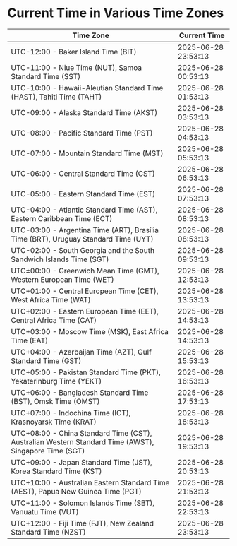 # Current Time in Various Time Zones

| Time Zone | Current Time |
|-----------|--------------|
| UTC-12:00 - Baker Island Time (BIT) | 2025-06-28 23:53:13 |
| UTC-11:00 - Niue Time (NUT), Samoa Standard Time (SST) | 2025-06-28 00:53:13 |
| UTC-10:00 - Hawaii-Aleutian Standard Time (HAST), Tahiti Time (TAHT) | 2025-06-28 01:53:13 |
| UTC-09:00 - Alaska Standard Time (AKST) | 2025-06-28 03:53:13 |
| UTC-08:00 - Pacific Standard Time (PST) | 2025-06-28 04:53:13 |
| UTC-07:00 - Mountain Standard Time (MST) | 2025-06-28 05:53:13 |
| UTC-06:00 - Central Standard Time (CST) | 2025-06-28 06:53:13 |
| UTC-05:00 - Eastern Standard Time (EST) | 2025-06-28 07:53:13 |
| UTC-04:00 - Atlantic Standard Time (AST), Eastern Caribbean Time (ECT) | 2025-06-28 08:53:13 |
| UTC-03:00 - Argentina Time (ART), Brasília Time (BRT), Uruguay Standard Time (UYT) | 2025-06-28 08:53:13 |
| UTC-02:00 - South Georgia and the South Sandwich Islands Time (SGT) | 2025-06-28 09:53:13 |
| UTC±00:00 - Greenwich Mean Time (GMT), Western European Time (WET) | 2025-06-28 12:53:13 |
| UTC+01:00 - Central European Time (CET), West Africa Time (WAT) | 2025-06-28 13:53:13 |
| UTC+02:00 - Eastern European Time (EET), Central Africa Time (CAT) | 2025-06-28 14:53:13 |
| UTC+03:00 - Moscow Time (MSK), East Africa Time (EAT) | 2025-06-28 14:53:13 |
| UTC+04:00 - Azerbaijan Time (AZT), Gulf Standard Time (GST) | 2025-06-28 15:53:13 |
| UTC+05:00 - Pakistan Standard Time (PKT), Yekaterinburg Time (YEKT) | 2025-06-28 16:53:13 |
| UTC+06:00 - Bangladesh Standard Time (BST), Omsk Time (OMST) | 2025-06-28 17:53:13 |
| UTC+07:00 - Indochina Time (ICT), Krasnoyarsk Time (KRAT) | 2025-06-28 18:53:13 |
| UTC+08:00 - China Standard Time (CST), Australian Western Standard Time (AWST), Singapore Time (SGT) | 2025-06-28 19:53:13 |
| UTC+09:00 - Japan Standard Time (JST), Korea Standard Time (KST) | 2025-06-28 20:53:13 |
| UTC+10:00 - Australian Eastern Standard Time (AEST), Papua New Guinea Time (PGT) | 2025-06-28 21:53:13 |
| UTC+11:00 - Solomon Islands Time (SBT), Vanuatu Time (VUT) | 2025-06-28 22:53:13 |
| UTC+12:00 - Fiji Time (FJT), New Zealand Standard Time (NZST) | 2025-06-28 23:53:13 |
